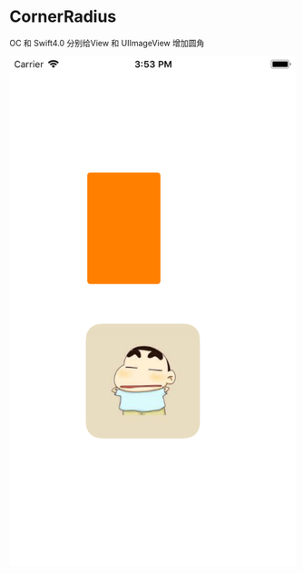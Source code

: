 # CornerRadius

OC 和 Swift4.0 分别给View 和 UIImageView 增加圆角


![Image](https://github.com/Coolzhou/CornerRadius/blob/master/cornerRadius_image.png)
